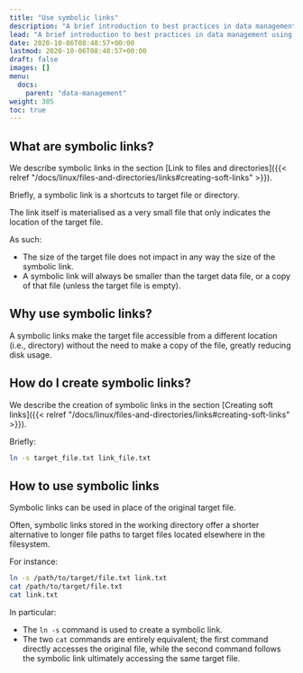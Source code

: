```yaml
---
title: "Use symbolic links"
description: "A brief introduction to best practices in data management using symbolic links."
lead: "A brief introduction to best practices in data management using symbolic links."
date: 2020-10-06T08:48:57+00:00
lastmod: 2020-10-06T08:48:57+00:00
draft: false
images: []
menu:
  docs:
    parent: "data-management"
weight: 305
toc: true
---
```


## What are symbolic links?

We describe symbolic links in the section
[Link to files and directories]({{< relref "/docs/linux/files-and-directories/links#creating-soft-links" >}}).

Briefly, a symbolic link is a shortcuts to target file or directory.

The link itself is materialised as a very small file that only
indicates the location of the target file.

As such:

- The size of the target file does not impact in any way
  the size of the symbolic link.
- A symbolic link will always be smaller than the target
  data file, or a copy of that file
  (unless the target file is empty).

## Why use symbolic links?

A symbolic links make the target file accessible from a different location
(i.e., directory) without the need to make a copy of the file, greatly
reducing disk usage.

## How do I create symbolic links?

We describe the creation of symbolic links in the section
[Creating soft links]({{< relref "/docs/linux/files-and-directories/links#creating-soft-links" >}}).

Briefly:

```bash
ln -s target_file.txt link_file.txt
```

## How to use symbolic links

Symbolic links can be used in place of the original target file.

Often, symbolic links stored in the working directory offer a shorter
alternative to longer file paths to target files located elsewhere
in the filesystem.

For instance:

```bash
ln -s /path/to/target/file.txt link.txt
cat /path/to/target/file.txt
cat link.txt
```

In particular:

- The `ln -s` command is used to create a symbolic link.
- The two `cat` commands are entirely equivalent;
  the first command directly accesses the original file,
  while the second command follows the symbolic link
  ultimately accessing the same target file.

<!-- Link definitions -->
